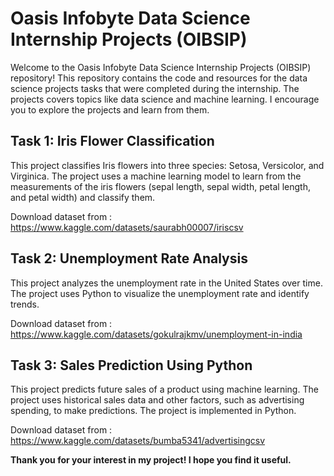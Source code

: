 # Oasis Infobyte Data Science Internship Projects (OIBSIP)

Welcome to the Oasis Infobyte Data Science Internship Projects (OIBSIP) repository! This repository contains the code and resources for the data science projects tasks that were completed during the internship. The projects covers topics like data science and  machine learning. I encourage you to explore the projects and learn from them.

## Task 1: Iris Flower Classification

This project classifies Iris flowers into three species: Setosa, Versicolor, and Virginica. The project uses a machine learning model to learn from the measurements of the iris flowers (sepal length, sepal width, petal length, and petal width) and classify them.

Download dataset from : https://www.kaggle.com/datasets/saurabh00007/iriscsv

## Task 2: Unemployment Rate Analysis

This project analyzes the unemployment rate in the United States over time. The project uses Python to visualize the unemployment rate and identify trends.

Download dataset from : https://www.kaggle.com/datasets/gokulrajkmv/unemployment-in-india

## Task 3: Sales Prediction Using Python

This project predicts future sales of a product using machine learning. The project uses historical sales data and other factors, such as advertising spending, to make predictions. The project is implemented in Python.

Download dataset from : https://www.kaggle.com/datasets/bumba5341/advertisingcsv

**Thank you for your interest in my project! I hope you find it useful.**
